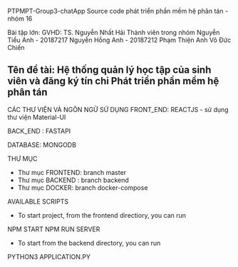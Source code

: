 
PTPMPT-Group3-chatApp Source code phát triển phần mềm hệ phân tán - nhóm 16

Bài tập lớn: GVHD: TS. Nguyễn Nhất Hải Thành viên trong nhóm Nguyễn Tiểu Anh - 20187217 Nguyễn Hồng Anh - 20187212 Phạm Thiện Anh Võ Đức Chiến

Tên đề tài: Hệ thống quản lý học tập của sinh viên và đăng ký tín chỉ Phát triển phần mềm hệ phân tán
-----------------------

CÁC THƯ VIỆN VÀ NGÔN NGỮ SỬ DỤNG FRONT_END: 
REACTJS - sử dụng thư viện Material-UI

BACK_END : FASTAPI

DATABASE: MONGODB

THƯ MỤC
+ Thư mục FRONTEND: branch master
+ Thư mục BACKEND : branch backend
+ Thư mục DOCKER: branch docker-compose


AVAILABLE SCRIPTS 

+ To start project, from the frontend directiory, you can run

NPM START NPM RUN SERVER

+ To start from the backend directory, you can run

PYTHON3 APPLICATION.PY

